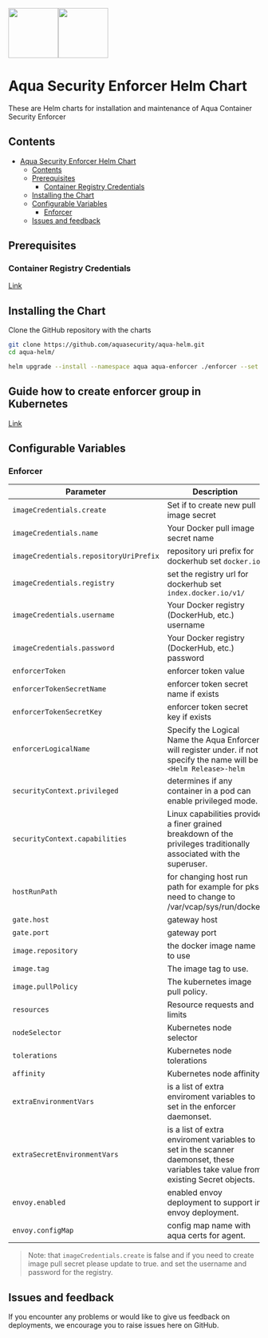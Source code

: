 <img src="https://avatars3.githubusercontent.com/u/12783832?s=200&v=4" height="100" width="100" /><img src="https://avatars3.githubusercontent.com/u/15859888?s=200&v=4" width="100" height="100"/>

# Aqua Security Enforcer Helm Chart

These are Helm charts for installation and maintenance of Aqua Container Security Enforcer

## Contents

- [Aqua Security Enforcer Helm Chart](#aqua-security-enforcer-helm-chart)
  - [Contents](#contents)
  - [Prerequisites](#prerequisites)
    - [Container Registry Credentials](#container-registry-credentials)
  - [Installing the Chart](#installing-the-chart)
  - [Configurable Variables](#configurable-variables)
    - [Enforcer](#enforcer)
  - [Issues and feedback](#issues-and-feedback)

## Prerequisites

### Container Registry Credentials

[Link](../docs/imagepullsecret.md)

## Installing the Chart

Clone the GitHub repository with the charts

```bash
git clone https://github.com/aquasecurity/aqua-helm.git
cd aqua-helm/
```

```bash
helm upgrade --install --namespace aqua aqua-enforcer ./enforcer --set imageCredentials.username=<>,imageCredentials.password=<>,enforcerToken=<aquasec-token>
```

## Guide how to create enforcer group in Kubernetes

[Link](https://docs.aquasec.com/docs/kubernetes#section-step-4-deploy-aqua-enforcers)

## Configurable Variables

### Enforcer

Parameter | Description | Default
--------- | ----------- | -------
`imageCredentials.create` | Set if to create new pull image secret | `false`
`imageCredentials.name` | Your Docker pull image secret name | `aqua-registry-secret`
`imageCredentials.repositoryUriPrefix` | repository uri prefix for dockerhub set `docker.io` | `registry.aquasec.com`
`imageCredentials.registry` | set the registry url for dockerhub set `index.docker.io/v1/` | `registry.aquasec.com`
`imageCredentials.username` | Your Docker registry (DockerHub, etc.) username | `aqua-registry-secret`
`imageCredentials.password` | Your Docker registry (DockerHub, etc.) password | `unset`
`enforcerToken` | enforcer token value | `""`
`enforcerTokenSecretName` | enforcer token secret name if exists | `null`
`enforcerTokenSecretKey` | enforcer token secret key if exists | `null`
`enforcerLogicalName` | Specify the Logical Name the Aqua Enforcer will register under. if not specify the name will be `<Helm Release>-helm` | `unset`
`securityContext.privileged` | determines if any container in a pod can enable privileged mode. | `true`
`securityContext.capabilities` | Linux capabilities provide a finer grained breakdown of the privileges traditionally associated with the superuser. | `unset`
`hostRunPath` |	for changing host run path for example for pks need to change to /var/vcap/sys/run/docker	| `unset`
`gate.host` | gateway host | `aqua-gateway-svc`
`gate.port` | gateway port | `8443`
`image.repository` | the docker image name to use | `enforcer`
`image.tag` | The image tag to use. | `5.0`
`image.pullPolicy` | The kubernetes image pull policy. | `IfNotPresent`
`resources` |	Resource requests and limits | `{}`
`nodeSelector` |	Kubernetes node selector	| `{}`
`tolerations` |	Kubernetes node tolerations	| `[]`
`affinity` |	Kubernetes node affinity | `{}`
`extraEnvironmentVars` | is a list of extra enviroment variables to set in the enforcer daemonset. | `{}`
`extraSecretEnvironmentVars` | is a list of extra enviroment variables to set in the scanner daemonset, these variables take value from existing Secret objects. | `[]`
`envoy.enabled` | enabled envoy deployment to support in envoy deployment. | `false`
`envoy.configMap` | config map name with aqua certs for agent. | ``

> Note: that `imageCredentials.create` is false and if you need to create image pull secret please update to true. and set the username and password for the registry.

## Issues and feedback

If you encounter any problems or would like to give us feedback on deployments, we encourage you to raise issues here on GitHub.

